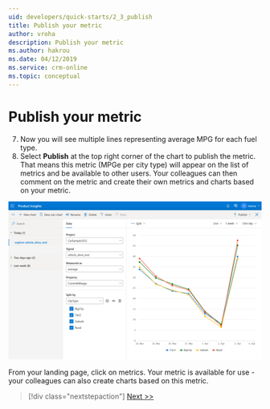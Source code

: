 ```yaml
---
uid: developers/quick-starts/2_3_publish
title: Publish your metric
author: vroha
description: Publish your metric
ms.author: hakrou
ms.date: 04/12/2019
ms.service: crm-online
ms.topic: conceptual
---
```


# Publish your metric

7. Now you will see multiple lines representing average MPG for each fuel type. 
8. Select **Publish** at the top right corner of the chart to publish the metric. That means this metric (MPGe per city type) will appear on the list of metrics and be available to other users. Your colleagues can then comment on the metric and create their own metrics and charts based on your metric. 

![Select split](2_Split.PNG)

From your landing page, click on metrics. Your metric is available for use - your colleagues can also create charts based on this metric.

> [!div class="nextstepaction"]
> [Next >>](3_get-insights.md)




